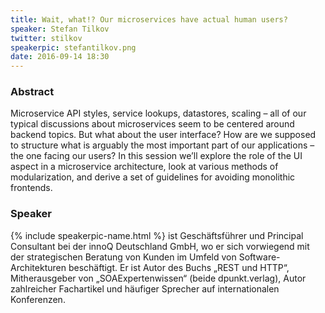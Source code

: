 ```yaml
---
title: Wait, what!? Our microservices have actual human users?
speaker: Stefan Tilkov
twitter: stilkov
speakerpic: stefantilkov.png
date: 2016-09-14 18:30
---
```


### Abstract

Microservice API styles, service lookups, datastores, scaling – all of our typical discussions about microservices seem to be centered around backend topics. But what about the user interface? How are we supposed to structure what is arguably the most important part of our applications – the one facing our users? In this session we’ll explore the role of the UI aspect in a microservice architecture, look at various methods of modularization, and derive a set of guidelines for avoiding monolithic frontends.

### Speaker

{% include speakerpic-name.html %} ist Geschäftsführer und Principal Consultant bei der innoQ Deutschland GmbH, wo er sich vorwiegend mit der strategischen Beratung von Kunden im Umfeld von Software-Architekturen beschäftigt. Er ist Autor des Buchs „REST und HTTP“, Mitherausgeber von „SOAExpertenwissen“ (beide dpunkt.verlag), Autor zahlreicher Fachartikel und häufiger Sprecher auf internationalen Konferenzen.

